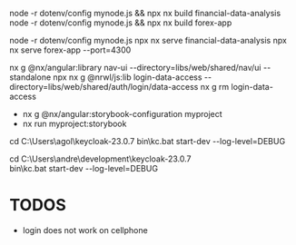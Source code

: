 
node -r dotenv/config mynode.js && npx nx build financial-data-analysis
node -r dotenv/config mynode.js && npx nx build forex-app


node -r dotenv/config mynode.js
npx nx serve financial-data-analysis
npx nx serve forex-app --port=4300

nx g @nx/angular:library nav-ui --directory=libs/web/shared/nav/ui --standalone
npx nx g @nrwl/js:lib login-data-access --directory=libs/web/shared/auth/login/data-access
nx g rm login-data-access


* nx g @nx/angular:storybook-configuration myproject
* nx run myproject:storybook

cd C:\Users\agol\keycloak-23.0.7
bin\kc.bat start-dev --log-level=DEBUG

cd C:\Users\andre\development\keycloak-23.0.7\
bin\kc.bat start-dev --log-level=DEBUG

# TODOS
* login does not work on cellphone
